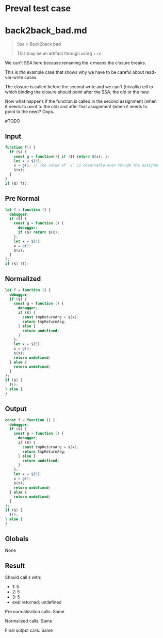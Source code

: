 # Preval test case

# back2back_bad.md

> Ssa > Back2back bad
>
> This may be an artifact through using ++x

We can't SSA here because renaming the x means the closure breaks.

This is _the_ example case that shows why we have to be careful about read-var-write cases.

The closure is called before the second write and we can't (trivially) tell to which binding the closure should point after the SSA; the old or the new.

Now what happens if the function is called in the second assignment (when it needs to point to the old) and after that assignment (when it needs to point to the new)? Oops.

#TODO

## Input

`````js filename=intro
function f() {
  if ($) {
    const g = function(){ if ($) return $(x); };
    let x = $(5);
    x = g(); // The value of `x` is observable even though the assignments are back2back
    $(x);
  }
}
if ($) f();
`````

## Pre Normal

`````js filename=intro
let f = function () {
  debugger;
  if ($) {
    const g = function () {
      debugger;
      if ($) return $(x);
    };
    let x = $(5);
    x = g();
    $(x);
  }
};
if ($) f();
`````

## Normalized

`````js filename=intro
let f = function () {
  debugger;
  if ($) {
    const g = function () {
      debugger;
      if ($) {
        const tmpReturnArg = $(x);
        return tmpReturnArg;
      } else {
        return undefined;
      }
    };
    let x = $(5);
    x = g();
    $(x);
    return undefined;
  } else {
    return undefined;
  }
};
if ($) {
  f();
} else {
}
`````

## Output

`````js filename=intro
const f = function () {
  debugger;
  if ($) {
    const g = function () {
      debugger;
      if ($) {
        const tmpReturnArg = $(x);
        return tmpReturnArg;
      } else {
        return undefined;
      }
    };
    let x = $(5);
    x = g();
    $(x);
    return undefined;
  } else {
    return undefined;
  }
};
if ($) {
  f();
} else {
}
`````

## Globals

None

## Result

Should call `$` with:
 - 1: 5
 - 2: 5
 - 3: 5
 - eval returned: undefined

Pre normalization calls: Same

Normalized calls: Same

Final output calls: Same
